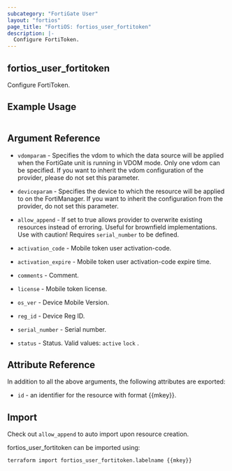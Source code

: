 ```yaml
---
subcategory: "FortiGate User"
layout: "fortios"
page_title: "FortiOS: fortios_user_fortitoken"
description: |-
  Configure FortiToken.
---
```


## fortios_user_fortitoken
Configure FortiToken.

## Example Usage

```hcl

```

## Argument Reference
* `vdomparam` - Specifies the vdom to which the data source will be applied when the FortiGate unit is running in VDOM mode. Only one vdom can be specified. If you want to inherit the vdom configuration of the provider, please do not set this parameter.
* `deviceparam` - Specifies the device to which the resource will be applied to on the FortiManager. If you want to inherit the configuration from the provider, do not set this parameter.
* `allow_append` - If set to true allows provider to overwrite existing resources instead of erroring. Useful for brownfield implementations. Use with caution! Requires `serial_number` to be defined.

* `activation_code` - Mobile token user activation-code.
* `activation_expire` - Mobile token user activation-code expire time.
* `comments` - Comment.
* `license` - Mobile token license.
* `os_ver` - Device Mobile Version.
* `reg_id` - Device Reg ID.
* `serial_number` - Serial number.
* `status` - Status. Valid values: `active` `lock` .

## Attribute Reference

In addition to all the above arguments, the following attributes are exported:
* `id` - an identifier for the resource with format {{mkey}}.

## Import

Check out `allow_append` to auto import upon resource creation.

fortios_user_fortitoken can be imported using:
```sh
terraform import fortios_user_fortitoken.labelname {{mkey}}
```
